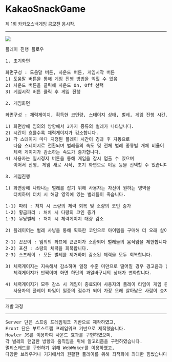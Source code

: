 # KakaoSnackGame
제 1회 카카오스낵게임 공모전 응시작.
<hr>
<image src="https://user-images.githubusercontent.com/22215395/49850791-3b2dca80-fe22-11e8-8c3c-a01c6db100f7.jpg">

<pre>
플레이 진행 플로우

1. 초기화면

화면구성 : 도움말 버튼, 사운드 버튼, 게임시작 버튼
1) 도움말 버튼을 통해 게임 진행 방법을 익힐 수 있음
2) 사운드 버튼을 클릭해 사운드 On, Off 선택
3) 게임시작 버튼 클릭 후 게임 진행

2. 게임화면

화면구성 : 체력게이지, 획득한 코인량, 스테이지 상태, 벌레, 게임 진행 시간, 게임 아이템, 일시정지 버튼

1) 화면상에 임의의 방향에서 3가지 종류의 벌레가 나타납니다.
2) 시간이 흐를수록 체력게이지가 감소합니다.
3) 각 스테이지 마다 지정된 플레이 시간이 경과 후 자동으로 
   다음 스테이지로 전환되며 벌레들의 속도 및 전체 벌레 종류별 개체 비율이 바뀌며 
   체력 게이지가 감소하는 속도가 증가합니다.
4) 사용자는 일시정지 버튼을 통해 게임을 잠시 멈출 수 있으며 
   이어서 진행, 게임 새로 시작, 초기 화면으로 이동 등을 선택할 수 있습니다.

3. 게임진행

1) 화면상에 나타나는 벌레를 잡기 위해 사용자는 자신이 원하는 영역을 
   터치하며 터치 시 해당 영역에 있는 벌레들이 죽습니다.

1-1) 파리 : 처치 시 소량의 체력 회복 및 소량의 코인 증가
1-2) 황금파리 : 처치 시 다량의 코인 증가
1-3) 무당벌레 : 처치 시 체력게이지 대량 감소

2) 플레이어는 벌레 사냥을 통해 획득한 코인으로 아이템을 구매해 더 오래 살아남을 수 있습니다.

2-1) 끈끈이 : 임의의 좌표에 끈끈이가 소환되어 벌레들의 움직임을 제한합니다.
2-2) 포션 : 소량의 체력을 회복합니다.
2-3) 스프레이 : 모든 벌레를 제거하며 감소된 체력을 모두 회복합니다.

3) 체력게이지는 지속해서 감소하며 일정 수준 미만으로 떨어질 경우 경고음과 함께 
   체력게이지가 반짝이며 화면 하단의 과일바구니의 상태가 변화합니다.

4) 체력게이지가 모두 감소 시 게임이 종료되며 사용자의 플레이 타임이 게임 종료 화면에 출력됩니다. 
   사용자의 플레이 타임이 일종의 점수가 되어 가장 오래 살아남은 사람이 승자입니다.
</pre>

<hr> 
개발 과정
<hr>
<pre>
Server 단은 스프링 프레임워크 기반으로 제작하였고, 
Front 단은 부트스트랩 프레임워크 기반으로 제작했습니다.
Howler JS를 이용하여 사운드 효과를 구현하였으며, 
각 벌레의 랜덤한 방향과 움직임을 위해 알고리즘을 구현하였습니다.
멀티스레드를 구현하기 위해 WebWoker를 이용하였고, 
다양한 브라우저나 기기에서의 원활한 플레이를 위해 최적화에 최대한 힘썼습니다.
</pre>
